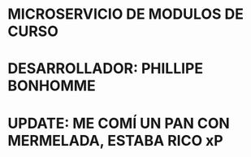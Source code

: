 # MICROSERVICIO DE MODULOS DE CURSO
# DESARROLLADOR: PHILLIPE BONHOMME
# UPDATE: ME COMÍ UN PAN CON MERMELADA, ESTABA RICO xP